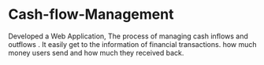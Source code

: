 # Cash-flow-Management
Developed a Web Application, The process of managing cash inflows and outflows . It easily get to the information  of financial transactions. how much money users send and how much they received back.
